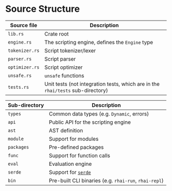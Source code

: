 Source Structure
================


| Source file    | Description                                                                     |
| -------------- | ------------------------------------------------------------------------------- |
| `lib.rs`       | Crate root                                                                      |
| `engine.rs`    | The scripting engine, defines the `Engine` type                                 |
| `tokenizer.rs` | Script tokenizer/lexer                                                          |
| `parser.rs`    | Script parser                                                                   |
| `optimizer.rs` | Script optimizer                                                                |
| `unsafe.rs`    | `unsafe` functions                                                              |
| `tests.rs`     | Unit tests (not integration tests, which are in the `rhai/tests` sub-directory) |


| Sub-directory | Description                                           |
| ------------- | ----------------------------------------------------- |
| `types`       | Common data types (e.g. `Dynamic`, errors)            |
| `api`         | Public API for the scripting engine                   |
| `ast`         | AST definition                                        |
| `module`      | Support for modules                                   |
| `packages`    | Pre-defined packages                                  |
| `func`        | Support for function calls                            |
| `eval`        | Evaluation engine                                     |
| `serde`       | Support for [`serde`](https://crates.io/crates/serde) |
| `bin`         | Pre-built CLI binaries (e.g. `rhai-run`, `rhai-repl`) |
